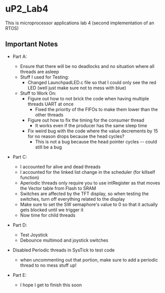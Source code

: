 # uP2_Lab4

This is microprocessor applications lab 4 (second implementation of an RTOS)

## Important Notes

- Part A:
  - Ensure that there will be no deadlocks and no situation where all threads are asleep
  - Stuff I used for Testing:
    - Changed LaunchpadLED.c file so that I could only see the red LED (well just make sure not to mess with blue)
  - Stuff to Work On:
    - Figure out how to not brick the code when having multiple threads UART at once
      - Fixed the priority of the FIFOs to make them lower than the other threads
    - Figure out how to fix the timing for the consumer thread
      - It works even if the producer has the same sleep time
    - Fix weird bug with the code where the value decrements by 15 for no reason drops because the head cycles?
      - This is not a bug because the head pointer cycles -- could still be a bug
  
- Part C:
  - I accounted for alive and dead threads
  - I accounted for the linked list change in the scheduler (for killself function)
  - Aperiodic threads only require you to use intRegister as that moves the Vector table from Flash to SRAM
  - Switches are affected by the TFT display, so when testing the switches, turn off everything related to the display
  - Make sure to set the SW semaphore's value to 0 so that it actually gets blocked until we trigger it
  - Now time for child threads

- Part D:
  - Test Joystick
  - Debounce multimod and joystick switches
  
- Disabled Periodic threads in SysTick to test code
  - when uncommenting out that portion, make sure to add a periodic thread to no mess stuff up!
  
- Part E:
  - I hope I get to finish this soon
  